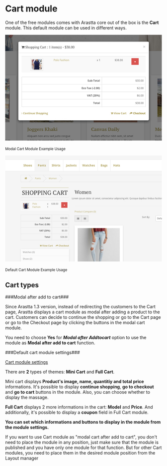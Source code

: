 Cart module
===========

One of the free modules comes with Arastta core out of the box is the **Cart** module. This default module can be used in different ways.

<div class="uk-grid" data-uk-grid-margin>
  <div class="uk-width-medium-1-2" markdown="1">

  ![Modal Cart Module Example](_images/modal-cart-example.jpg)

  <small markdown="1">Modal Cart Module Example Usage</small>
  </div>
  <div class="uk-width-medium-1-2" markdown="1">

  ![Default Cart Module Example](_images/default-cart-example.jpg)

  <small markdown="1">Default Cart Module Example Usage</small>
  </div>  
</div>

Cart types
----------

###Modal after add to cart###

Since Arastta 1.3 version, instead of redirecting the customers to the Cart page, Arastta displays a cart module as modal after adding a product to the cart. Customers can decide to continue the shopping or go to the Cart page or go to the Checkout page by clicking the buttons in the modal cart module.

You need to choose **Yes** for ***Modal after Addtocart*** option to use the module as **Modal after add to cart** function.

###Default cart module settings###

[Cart module settings](_images/cart-settings.jpg)

There are **2** types of themes: **Mini Cart** and **Full Cart**.

Mini cart displays **Product's image, name, quantitiy and total price** informations. It's possible to display **continue shopping**, **go to checkout** and **go to cart** buttons in the module. Also, you can choose whether to display the massage.

**Full Cart** displays 2 more informations in the cart: **Model** and **Price**. And additionally, it's possible to display a **coupon** field in Full Cart module.

**You can set which informations and buttons to display in the module from the module settings.**

<div class="uk-alert">If you want to use Cart module as "modal cart after add to cart", you don't need to place the module in any position, just make sure that the module is published and you have only one module for that function. But for other Cart modules, you need to place them in the desired module position from the Layout manager</div>
